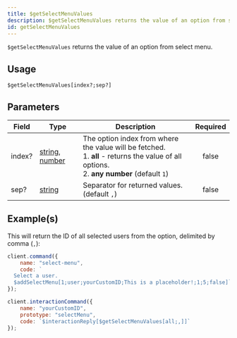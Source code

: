 ```yaml
---
title: $getSelectMenuValues
description: $getSelectMenuValues returns the value of an option from select menu.
id: getSelectMenuValues
---
```


`$getSelectMenuValues` returns the value of an option from select menu.

## Usage

```aoi
$getSelectMenuValues[index?;sep?]
```

## Parameters

| Field  | Type                                                                                                                                                                                                 | Description                                                                                                                                 | Required |
| ------ | ---------------------------------------------------------------------------------------------------------------------------------------------------------------------------------------------------- | ------------------------------------------------------------------------------------------------------------------------------------------- | :------: |
| index? | [string](https://developer.mozilla.org/en-US/docs/Web/JavaScript/Reference/Global_Objects/String), [number](https://developer.mozilla.org/en-US/docs/Web/JavaScript/Reference/Global_Objects/Number) | The option index from where the value will be fetched.<br />1. **all** - returns the value of all options.<br />2. **any number** (default `1`) |  false   |
| sep?   | [string](https://developer.mozilla.org/en-US/docs/Web/JavaScript/Reference/Global_Objects/String)                                                                                                    | Separator for returned values. (default `,`)                                                                                                |  false   |

## Example(s)

This will return the ID of all selected users from the option, delimited by comma (`,`):

```js
client.command({
    name: "select-menu",
    code: `
  Select a user.
  $addSelectMenu[1;user;yourCustomID;This is a placeholder!;1;5;false]`
});

client.interactionCommand({
    name: "yourCustomID",
    prototype: "selectMenu",
    code: `$interactionReply[$getSelectMenuValues[all;,]]`
});
```
